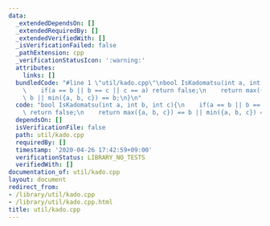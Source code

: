 ```yaml
---
data:
  _extendedDependsOn: []
  _extendedRequiredBy: []
  _extendedVerifiedWith: []
  _isVerificationFailed: false
  _pathExtension: cpp
  _verificationStatusIcon: ':warning:'
  attributes:
    links: []
  bundledCode: "#line 1 \"util/kado.cpp\"\nbool IsKadomatsu(int a, int b, int c){\n\
    \    if(a == b || b == c || c == a) return false;\n    return max({a, b, c}) ==\
    \ b || min({a, b, c}) == b;\n}\n"
  code: "bool IsKadomatsu(int a, int b, int c){\n    if(a == b || b == c || c == a)\
    \ return false;\n    return max({a, b, c}) == b || min({a, b, c}) == b;\n}\n"
  dependsOn: []
  isVerificationFile: false
  path: util/kado.cpp
  requiredBy: []
  timestamp: '2020-04-26 17:42:59+09:00'
  verificationStatus: LIBRARY_NO_TESTS
  verifiedWith: []
documentation_of: util/kado.cpp
layout: document
redirect_from:
- /library/util/kado.cpp
- /library/util/kado.cpp.html
title: util/kado.cpp
---
```

